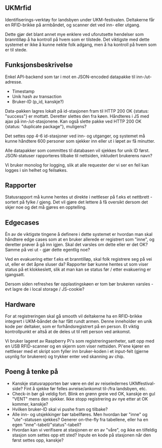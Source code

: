 ## UKMrfid

Identifiserings-verktøy for landsbyen under UKM-festivalen. Deltakerne får en RFID-brikke på armbåndet, og scanner det ved inn- eller utgang.

Dette gjør det blant annet mye enklere ved uforutsette hendelser som branntilløp å ha kontroll på hvem som er tilstede. Det viktigste med dette systemet er ikke å kunne nekte folk adgang, men å ha kontroll på hvem som er til stede.


## Funksjonsbeskrivelse

Enkel API-backend som tar i mot en JSON-encoded datapakke til inn-/ut-adresse. 

- Timestamp
- Unik hash av transaction
- Bruker-ID (p_id, kanskje?)

Data-pakken lagres lokalt på id-stasjonen fram til HTTP 200 OK {status: "success"} er mottatt. Deretter slettes den fra køen. Håndteres i JS med ajax på inn-/ut-stasjonene. Kan også slette pakke ved HTTP 200 OK {status: "duplicate package"}, muligens?

Det settes opp 4-6 id-stasjoner ved inn- og utganger, og systemet må kunne håndtere 600 personer som sjekker inn eller ut i løpet av få minutter. 

Alle datapakker som committes til databasen vil sjekkes for unik ID først. JSON-statuser rapporteres tilbake til nettsiden, inkludert brukerens navn? 

Vi bruker monolog for logging, slik at alle requester der vi ser en feil kan logges i sin helhet og feilsøkes.

## Rapporter

Statusrapport må kunne hentes ut direkte i nettleser på f.eks et nettbrett - sortert på fylke / gjeng. Det vil gjøre det lettere å få oversikt dersom det skjer noe og det må gjøres en opptelling. 

## Edgecases

Èn av de viktigste tingene å definere i dette systemet er hvordan man skal håndtere edge cases som at en bruker allerede er registrert som "inne", og deretter prøver å gå inn igjen. Skal det varsles om dette eller er det OK? Samme på vei ut - gjør dette egentlig noe?

Ved en evakuering etter f.eks et branntilløp, skal folk registrere seg på vei ut, eller er det åpne sluser da? Rapporter bør kunne hentes ut som viser status på et klokkeslett, slik at man kan se status før / etter evakuering er igangsatt.

Dersom siden refreshes før opplastingskøen er tom bør brukeren varsles - evt lagre de i local storage / JS-cookie?

## Hardware

For at registreringen skal gå smooth vil deltakerne ha en RFID-brikke integrert i UKM-båndet de har fått rundt armen. Denne inneholder en unik kode per deltaker, som er forhåndsregistrert på en person. Et viktig kontrollpunkt er altså at de deles ut til rett person ved ankomst.

Vi bruker lageret av Raspberry Pi's som registreringsenheter, satt opp med en USB RFID-scanner og en skjerm som viser nettsiden. Pi'ene kjører en nettleser med et skript som fyller inn bruker-koden i et input-felt (gjerne usynlig for brukeren) og trykker enter ved skanning av chip.

## Poeng å tenke på

- Kanskje statusrapporten bør være en del av reiseledernes UKMfestival-side? Fint å sjekke før felles avreise/ankomst til-/fra landsbyen, etc.
- Check-in bør gå veldig fort. Blink en grønn greie ved OK, kanskje en gul "VENT" mens den sjekker. Ikke stopp registrering av nye etter at OK kommer, kanskje?
- Hvilken bruker-ID skal vi pushe fram og tilbake?
- Alle inn- og utsjekkinger bør tabellføres. Men hvordan bør "inne" og "ute"-statusen sjekkes? Generer on-the-fly fra tabellene, eller ha en egen "inne"-tabell/"status"-tabell?
- Hvordan kan vi verifisere at stasjonen er en av "våre", og ikke en tilfeldig stasjon som settes opp ett sted? Inpute en kode på stasjonen når den først settes opp, kanskje?